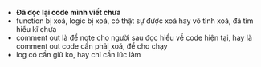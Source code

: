 - **Đã đọc lại code mình viết chưa**
- function bị xoá, logic bị xoá, có thật sự được xoá hay vô tình xoá, đã tìm hiểu kĩ chưa
- comment out là để note cho người sau đọc hiểu về code hiện tại, hay là comment out code cần phải xoá, để cho chạy
- log có cần giữ ko, hay chỉ cần lúc làm